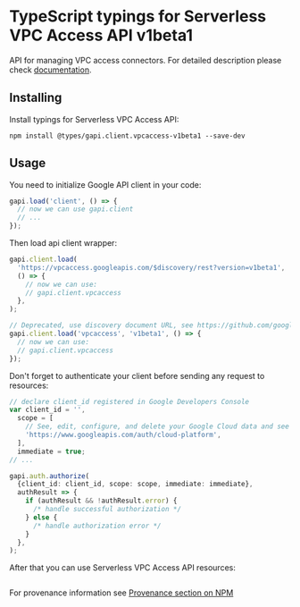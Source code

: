 # TypeScript typings for Serverless VPC Access API v1beta1

API for managing VPC access connectors.
For detailed description please check [documentation](https://cloud.google.com/vpc/docs/configure-serverless-vpc-access).

## Installing

Install typings for Serverless VPC Access API:

```
npm install @types/gapi.client.vpcaccess-v1beta1 --save-dev
```

## Usage

You need to initialize Google API client in your code:

```typescript
gapi.load('client', () => {
  // now we can use gapi.client
  // ...
});
```

Then load api client wrapper:

```typescript
gapi.client.load(
  'https://vpcaccess.googleapis.com/$discovery/rest?version=v1beta1',
  () => {
    // now we can use:
    // gapi.client.vpcaccess
  },
);
```

```typescript
// Deprecated, use discovery document URL, see https://github.com/google/google-api-javascript-client/blob/master/docs/reference.md#----gapiclientloadname----version----callback--
gapi.client.load('vpcaccess', 'v1beta1', () => {
  // now we can use:
  // gapi.client.vpcaccess
});
```

Don't forget to authenticate your client before sending any request to resources:

```typescript
// declare client_id registered in Google Developers Console
var client_id = '',
  scope = [
    // See, edit, configure, and delete your Google Cloud data and see the email address for your Google Account.
    'https://www.googleapis.com/auth/cloud-platform',
  ],
  immediate = true;
// ...

gapi.auth.authorize(
  {client_id: client_id, scope: scope, immediate: immediate},
  authResult => {
    if (authResult && !authResult.error) {
      /* handle successful authorization */
    } else {
      /* handle authorization error */
    }
  },
);
```

After that you can use Serverless VPC Access API resources: <!-- TODO: make this work for multiple namespaces -->

```typescript

```

For provenance information see [Provenance section on NPM](https://www.npmjs.com/package/@maxim_mazurok/gapi.client.vpcaccess-v1beta1#Provenance:~:text=none-,Provenance,-Built%20and%20signed)
